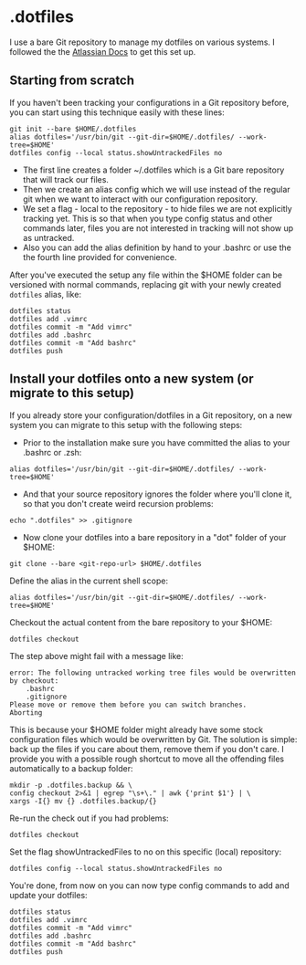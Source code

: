 # .dotfiles

I use a bare Git repository to manage my dotfiles on various systems. I followed the the [Atlassian Docs](https://www.atlassian.com/git/tutorials/dotfiles) to get this set up.

## Starting from scratch

If you haven't been tracking your configurations in a Git repository before, you can start using this technique easily with these lines:

```
git init --bare $HOME/.dotfiles
alias dotfiles='/usr/bin/git --git-dir=$HOME/.dotfiles/ --work-tree=$HOME'
dotfiles config --local status.showUntrackedFiles no
```

* The first line creates a folder ~/.dotfiles which is a Git bare repository that will track our files.
* Then we create an alias config which we will use instead of the regular git when we want to interact with our configuration repository.
* We set a flag - local to the repository - to hide files we are not explicitly tracking yet. This is so that when you type config status and other commands later, files you are not interested in tracking will not show up as untracked.
* Also you can add the alias definition by hand to your .bashrc or use the the fourth line provided for convenience.

After you've executed the setup any file within the $HOME folder can be versioned with normal commands, replacing git with your newly created `dotfiles` alias, like:
```
dotfiles status
dotfiles add .vimrc
dotfiles commit -m "Add vimrc"
dotfiles add .bashrc
dotfiles commit -m "Add bashrc"
dotfiles push
```

## Install your dotfiles onto a new system (or migrate to this setup)
If you already store your configuration/dotfiles in a Git repository, on a new system you can migrate to this setup with the following steps:
* Prior to the installation make sure you have committed the alias to your .bashrc or .zsh:
```
alias dotfiles='/usr/bin/git --git-dir=$HOME/.dotfiles/ --work-tree=$HOME'
```

* And that your source repository ignores the folder where you'll clone it, so that you don't create weird recursion problems:
```
echo ".dotfiles" >> .gitignore
```

* Now clone your dotfiles into a bare repository in a "dot" folder of your $HOME:
```
git clone --bare <git-repo-url> $HOME/.dotfiles
```

Define the alias in the current shell scope:
```
alias dotfiles='/usr/bin/git --git-dir=$HOME/.dotfiles/ --work-tree=$HOME'
```

Checkout the actual content from the bare repository to your $HOME:
```
dotfiles checkout
```

The step above might fail with a message like:
```
error: The following untracked working tree files would be overwritten by checkout:
    .bashrc
    .gitignore
Please move or remove them before you can switch branches.
Aborting
```

This is because your $HOME folder might already have some stock configuration files which would be overwritten by Git. The solution is simple: back up the files if you care about them, remove them if you don't care. I provide you with a possible rough shortcut to move all the offending files automatically to a backup folder:

```
mkdir -p .dotfiles.backup && \
config checkout 2>&1 | egrep "\s+\." | awk {'print $1'} | \
xargs -I{} mv {} .dotfiles.backup/{}
```

Re-run the check out if you had problems:
```
dotfiles checkout
```

Set the flag showUntrackedFiles to no on this specific (local) repository:
```
dotfiles config --local status.showUntrackedFiles no
```

You're done, from now on you can now type config commands to add and update your dotfiles:
```
dotfiles status
dotfiles add .vimrc
dotfiles commit -m "Add vimrc"
dotfiles add .bashrc
dotfiles commit -m "Add bashrc"
dotfiles push
```
